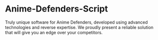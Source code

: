 # Anime-Defenders-Script
Truly unique software for Anime Defenders, developed using advanced technologies and reverse expertise. We proudly present a reliable solution that will give you an edge over your competitors.
